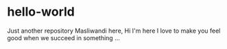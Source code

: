 # hello-world
Just another repository
Masliwandi here, Hi I'm here I love to make you feel good when we succeed in something ...
